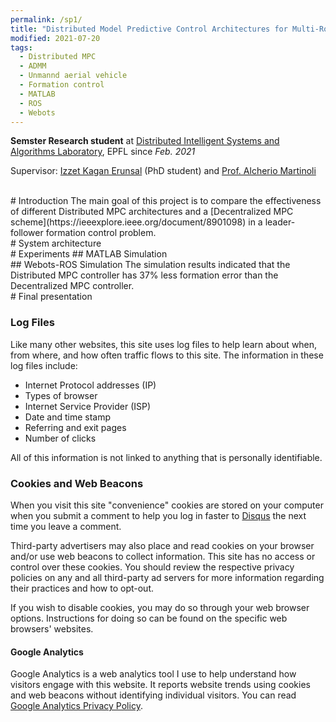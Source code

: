 ```yaml
---
permalink: /sp1/
title: "Distributed Model Predictive Control Architectures for Multi-Rotor Micro Aerial Vehicles"
modified: 2021-07-20
tags:
  - Distributed MPC
  - ADMM
  - Unmannd aerial vehicle
  - Formation control
  - MATLAB
  - ROS
  - Webots
---
```


<!-- {% include base_path %} -->
<!-- {% include toc %} -->

**Semster Research student** at [Distributed Intelligent Systems and Algorithms Laboratory](https://www.epfl.ch/labs/disal/), EPFL since *Feb. 2021*

Supervisor: [Izzet Kagan Erunsal](https://www.epfl.ch/labs/disal/people/team/kaganerunsal/) (PhD student) and [Prof. Alcherio Martinoli](https://www.epfl.ch/labs/disal/people/team/alcheriomartinoli/)

<br/>
# Introduction
The main goal of this project is to compare the effectiveness of different Distributed MPC architectures and a [Decentralized MPC scheme](https://ieeexplore.ieee.org/document/8901098) in a leader-follower formation control problem.



<br/>
# System architecture

<br/>
# Experiments
## MATLAB Simulation

<br/>
## Webots-ROS Simulation
The simulation results indicated that the Distributed MPC controller has 37% less formation error than the Decentralized MPC controller.

<br/>
# Final presentation
<iframe src="https://drive.google.com/file/d/1XjO8MHpXqxkwYaE_ZIoHvBzjoR4DeWhh/preview" width="700" height="400"></iframe>

### Log Files

Like many other websites, this site uses log files to help learn about when, from where, and how often traffic flows to this site. The information in these log files include:

* Internet Protocol addresses (IP)
* Types of browser
* Internet Service Provider (ISP)
* Date and time stamp
* Referring and exit pages
* Number of clicks

All of this information is not linked to anything that is personally identifiable.

### Cookies and Web Beacons

When you visit this site "convenience" cookies are stored on your computer when you submit a comment to help you log in faster to [Disqus](http://disqus.com) the next time you leave a comment.

Third-party advertisers may also place and read cookies on your browser and/or use web beacons to collect information. This site has no access or control over these cookies. You should review the respective privacy policies on any and all third-party ad servers for more information regarding their practices and how to opt-out.

If you wish to disable cookies, you may do so through your web browser options. Instructions for doing so can be found on the specific web browsers' websites.

#### Google Analytics

Google Analytics is a web analytics tool I use to help understand how visitors engage with this website. It reports website trends using cookies and web beacons without identifying individual visitors. You can read [Google Analytics Privacy Policy](http://www.google.com/analytics/learn/privacy.html).
